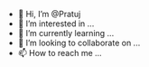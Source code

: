 - 👋 Hi, I’m @Pratuj
- 👀 I’m interested in ...
- 🌱 I’m currently learning ...
- 💞️ I’m looking to collaborate on ...
- 📫 How to reach me ...

<!---
Pratuj/Pratuj is a ✨ special ✨ repository because its `README.md` (this file) appears on your GitHub profile.
You can click the Preview link to take a look at your changes.
--->
